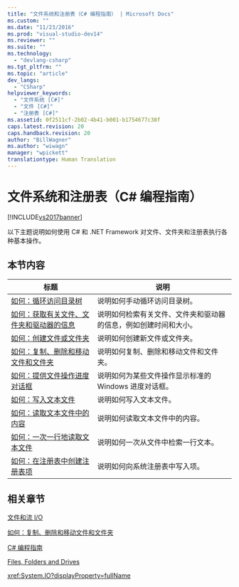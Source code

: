 ```yaml
---
title: "文件系统和注册表（C# 编程指南） | Microsoft Docs"
ms.custom: ""
ms.date: "11/23/2016"
ms.prod: "visual-studio-dev14"
ms.reviewer: ""
ms.suite: ""
ms.technology: 
  - "devlang-csharp"
ms.tgt_pltfrm: ""
ms.topic: "article"
dev_langs: 
  - "CSharp"
helpviewer_keywords: 
  - "文件系统 [C#]"
  - "文件 [C#]"
  - "注册表 [C#]"
ms.assetid: 0f2511cf-2b02-4b41-b001-b1754677c38f
caps.latest.revision: 20
caps.handback.revision: 20
author: "BillWagner"
ms.author: "wiwagn"
manager: "wpickett"
translationtype: Human Translation
---
```

# 文件系统和注册表（C# 编程指南）
[!INCLUDE[vs2017banner](../../../csharp/includes/vs2017banner.md)]

以下主题说明如何使用 C\# 和 .NET Framework 对文件、文件夹和注册表执行各种基本操作。  
  
## 本节内容  
  
|**标题**|**说明**|  
|------------|------------|  
|[如何：循环访问目录树](../../../csharp/programming-guide/file-system/how-to-iterate-through-a-directory-tree.md)|说明如何手动循环访问目录树。|  
|[如何：获取有关文件、文件夹和驱动器的信息](../../../csharp/programming-guide/file-system/how-to-get-information-about-files-folders-and-drives.md)|说明如何检索有关文件、文件夹和驱动器的信息，例如创建时间和大小。|  
|[如何：创建文件或文件夹](../../../csharp/programming-guide/file-system/how-to-create-a-file-or-folder.md)|说明如何创建新文件或文件夹。|  
|[如何：复制、删除和移动文件和文件夹](../../../csharp/programming-guide/file-system/how-to-copy-delete-and-move-files-and-folders.md)|说明如何复制、删除和移动文件和文件夹。|  
|[如何：提供文件操作进度对话框](../../../csharp/programming-guide/file-system/how-to-provide-a-progress-dialog-box-for-file-operations.md)|说明如何为某些文件操作显示标准的 Windows 进度对话框。|  
|[如何：写入文本文件](../../../csharp/programming-guide/file-system/how-to-write-to-a-text-file.md)|说明如何写入文本文件。|  
|[如何：读取文本文件中的内容](../../../csharp/programming-guide/file-system/how-to-read-from-a-text-file.md)|说明如何读取文本文件中的内容。|  
|[如何：一次一行地读取文本文件](../../../csharp/programming-guide/file-system/how-to-read-a-text-file-one-line-at-a-time.md)|说明如何一次从文件中检索一行文本。|  
|[如何：在注册表中创建注册表项](../../../csharp/programming-guide/file-system/how-to-create-a-key-in-the-registry.md)|说明如何向系统注册表中写入项。|  
  
## 相关章节  
 [文件和流 I\/O](../Topic/File%20and%20Stream%20I-O.md)  
  
 [如何：复制、删除和移动文件和文件夹](../../../csharp/programming-guide/file-system/how-to-copy-delete-and-move-files-and-folders.md)  
  
 [C\# 编程指南](../../../csharp/programming-guide/index.md)  
  
 [Files, Folders and Drives](../../../csharp/programming-guide/file-system/file-system-and-the-registry.md)  
  
 <xref:System.IO?displayProperty=fullName>
